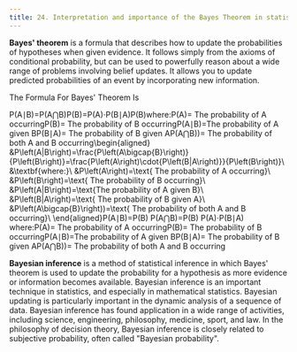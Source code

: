 ```yaml
---
title: 24. Interpretation and importance of the Bayes Theorem in statistical inference and the concept of prior, posterior probabilities and the likelihood.
---
```


**Bayes' theorem** is a formula that describes how to update the probabilities of hypotheses when given evidence. It follows simply from the axioms of conditional probability, but can be used to powerfully reason about a wide range of problems involving belief updates. It allows you to update predicted probabilities of an event by incorporating new information.

 The Formula For Bayes' Theorem Is

P(A∣B)=P(A⋂B)P(B)=P(A)⋅P(B∣A)P(B)where:P(A)= The probability of A occurringP(B)= The probability of B occurringP(A∣B)=The probability of A given BP(B∣A)= The probability of B given AP(A⋂B))= The probability of both A and B occurring\begin{aligned} &P\left(A|B\right)=\frac{P\left(A\bigcap{B}\right)}{P\left(B\right)}=\frac{P\left(A\right)\cdot{P\left(B|A\right)}}{P\left(B\right)}\\ &\textbf{where:}\\ &P\left(A\right)=\text{ The probability of A occurring}\\ &P\left(B\right)=\text{ The probability of B occurring}\\ &P\left(A|B\right)=\text{The probability of A given B}\\ &P\left(B|A\right)=\text{ The probability of B given A}\\ &P\left(A\bigcap{B}\right))=\text{ The probability of both A and B occurring}\\ \end{aligned}​P(A∣B)=P(B)
P(A⋂B)​=P(B)
P(A)⋅P(B∣A)​where:P(A)= The probability of A occurringP(B)= The probability of B occurringP(A∣B)=The probability of A given BP(B∣A)= The probability of B given AP(A⋂B))= The probability of both A and B occurring​

**Bayesian inference** is a method of statistical inference in which Bayes' theorem is used to update the probability for a hypothesis as more evidence or information becomes available. Bayesian inference is an important technique in statistics, and especially in mathematical statistics. Bayesian updating is particularly important in the dynamic analysis of a sequence of data. Bayesian inference has found application in a wide range of activities, including science, engineering, philosophy, medicine, sport, and law. In the philosophy of decision theory, Bayesian inference is closely related to subjective probability, often called "Bayesian probability". 

